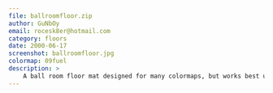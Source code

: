 ```yaml
---
file: ballroomfloor.zip
author: GuNbOy
email: rocesk8er@hotmail.com
category: floors
date: 2000-06-17
screenshot: ballroomfloor.jpg
colormap: 09fuel
description: >
    A ball room floor mat designed for many colormaps, but works best using 09fuel.cmp.
---
```

